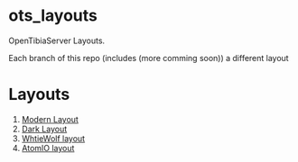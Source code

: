 # ots_layouts
OpenTibiaServer Layouts.

Each branch of this repo (includes (more comming soon)) a different layout


# Layouts
1. [Modern Layout](https://github.com/idontreallywolf/ots_layouts/tree/modern_layout)
2. [Dark Layout](https://github.com/idontreallywolf/ots_layouts/tree/dark_layout)
3. [WhtieWolf layout](https://github.com/idontreallywolf/ots_layouts/tree/whiteWolf)
3. [AtomIO layout](https://github.com/idontreallywolf/ots_layouts/tree/atomio_layout)
